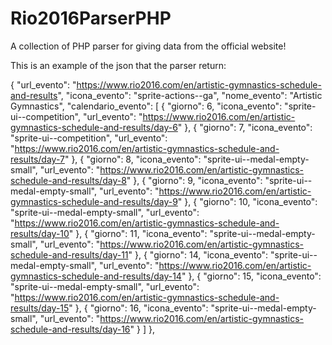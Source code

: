 # Rio2016ParserPHP
A collection of PHP parser for giving data from the official website!

This is an example of the json that the parser return:

{
"url_evento": "https://www.rio2016.com/en/artistic-gymnastics-schedule-and-results",
"icona_evento": "sprite-actions--ga",
"nome_evento": "Artistic Gymnastics",
"calendario_evento": [
{
"giorno": 6,
"icona_evento": "sprite-ui--competition",
"url_evento": "https://www.rio2016.com/en/artistic-gymnastics-schedule-and-results/day-6"
},
{
"giorno": 7,
"icona_evento": "sprite-ui--competition",
"url_evento": "https://www.rio2016.com/en/artistic-gymnastics-schedule-and-results/day-7"
},
{
"giorno": 8,
"icona_evento": "sprite-ui--medal-empty-small",
"url_evento": "https://www.rio2016.com/en/artistic-gymnastics-schedule-and-results/day-8"
},
{
"giorno": 9,
"icona_evento": "sprite-ui--medal-empty-small",
"url_evento": "https://www.rio2016.com/en/artistic-gymnastics-schedule-and-results/day-9"
},
{
"giorno": 10,
"icona_evento": "sprite-ui--medal-empty-small",
"url_evento": "https://www.rio2016.com/en/artistic-gymnastics-schedule-and-results/day-10"
},
{
"giorno": 11,
"icona_evento": "sprite-ui--medal-empty-small",
"url_evento": "https://www.rio2016.com/en/artistic-gymnastics-schedule-and-results/day-11"
},
{
"giorno": 14,
"icona_evento": "sprite-ui--medal-empty-small",
"url_evento": "https://www.rio2016.com/en/artistic-gymnastics-schedule-and-results/day-14"
},
{
"giorno": 15,
"icona_evento": "sprite-ui--medal-empty-small",
"url_evento": "https://www.rio2016.com/en/artistic-gymnastics-schedule-and-results/day-15"
},
{
"giorno": 16,
"icona_evento": "sprite-ui--medal-empty-small",
"url_evento": "https://www.rio2016.com/en/artistic-gymnastics-schedule-and-results/day-16"
}
]
},
